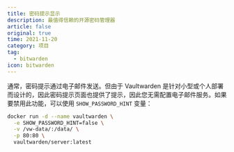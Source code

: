```yaml
---
title: 密码提示显示
description: 最值得信赖的开源密码管理器 
article: false
original: true
time: 2021-11-20
category: 项目
tag:
  - bitwarden
icon: bitwarden
---
```


通常，密码提示通过电子邮件发送。但由于 Vaultwarden 是针对小型或个人部署而设计的，因此密码提示页面也提供了提示，因此您无需配置电子邮件服务。如果要禁用此功能，可以使用 `SHOW_PASSWORD_HINT` 变量：

```sh
docker run -d --name vaultwarden \
  -e SHOW_PASSWORD_HINT=false \
  -v /vw-data/:/data/ \
  -p 80:80 \
  vaultwarden/server:latest
```
